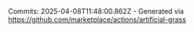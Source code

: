 Commits: 2025-04-08T11:48:00.862Z - Generated via https://github.com/marketplace/actions/artificial-grass
<br>
